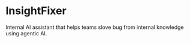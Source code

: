 # InsightFixer
 Internal AI assistant that helps teams slove bug from internal knowledge using agentic AI.
